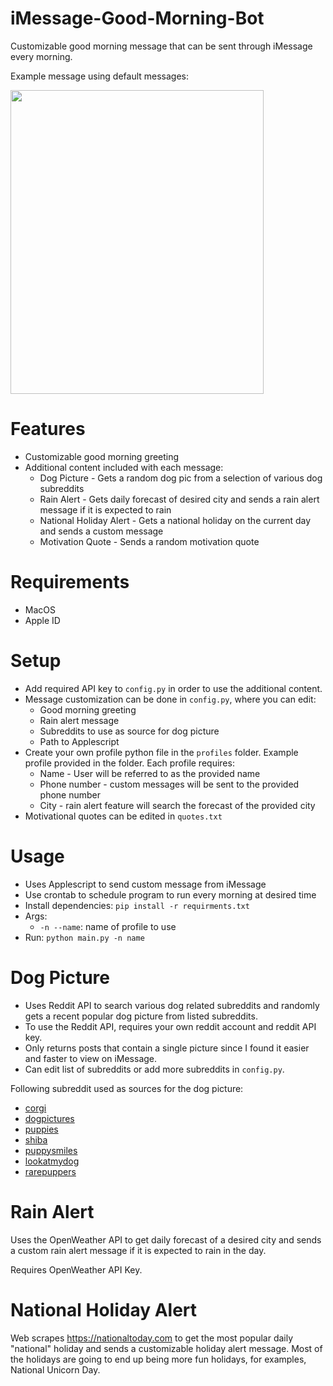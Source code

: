 # iMessage-Good-Morning-Bot
Customizable good morning message that can be sent through iMessage every morning.

Example message using default messages:

<img src="https://i.imgur.com/EDDUyPo.png" width="405" height="486" />

# Features
- Customizable good morning greeting
- Additional content included with each message:
	- Dog Picture - Gets a random dog pic from a selection of various dog subreddits
	- Rain Alert - Gets daily forecast of desired city and sends a rain alert message if it is expected to rain 
	- National Holiday Alert - Gets a national holiday on the current day and sends a custom message
	- Motivation Quote - Sends a random motivation quote

# Requirements 
- MacOS 
- Apple ID

# Setup
- Add required API key to `config.py` in order to use the additional content.
- Message customization can be done in `config.py`, where you can edit: 
	- Good morning greeting 
	- Rain alert message 
	- Subreddits to use as source for dog picture 
	- Path to Applescript
- Create your own profile python file in the `profiles` folder. Example profile provided in the folder. Each profile requires:
	- Name - User will be referred to as the provided name
	- Phone number - custom messages will be sent to the provided phone number
	- City - rain alert feature will search the forecast of the provided city
- Motivational quotes can be edited in `quotes.txt`

# Usage 
- Uses Applescript to send custom message from iMessage
- Use crontab to schedule program to run every morning at desired time
- Install dependencies: `pip install -r requirments.txt`
- Args:
	- `-n --name`: name of profile to use 
- Run: `python main.py -n name`

# Dog Picture
- Uses Reddit API to search various dog related subreddits and randomly gets a recent popular dog picture from listed subreddits. 
- To use the Reddit API, requires your own reddit account and reddit API key.
- Only returns posts that contain a single picture since I found it easier and faster to view on iMessage. 
- Can edit list of subreddits or add more subreddits in `config.py`. 

Following subreddit used as sources for the dog picture:
- [corgi](https://www.reddit.com/r/corgi/) 
- [dogpictures](https://www.reddit.com/r/dogpictures/)
- [puppies](https://www.reddit.com/r/puppies/)
- [shiba](https://www.reddit.com/r/shiba) 
- [puppysmiles](https://www.reddit.com/r/puppysmiles)
- [lookatmydog](https://www.reddit.com/r/lookatmydog)
- [rarepuppers](https://www.reddit.com/r/rarepuppers) 


# Rain Alert
Uses the OpenWeather API to get daily forecast of a desired city and sends a custom rain alert message if it is expected to rain in the day.

Requires OpenWeather API Key.

# National Holiday Alert
Web scrapes https://nationaltoday.com to get the most popular daily "national" holiday and sends a customizable holiday alert message. Most of the holidays are going to end up being more fun holidays, for examples, National Unicorn Day.
